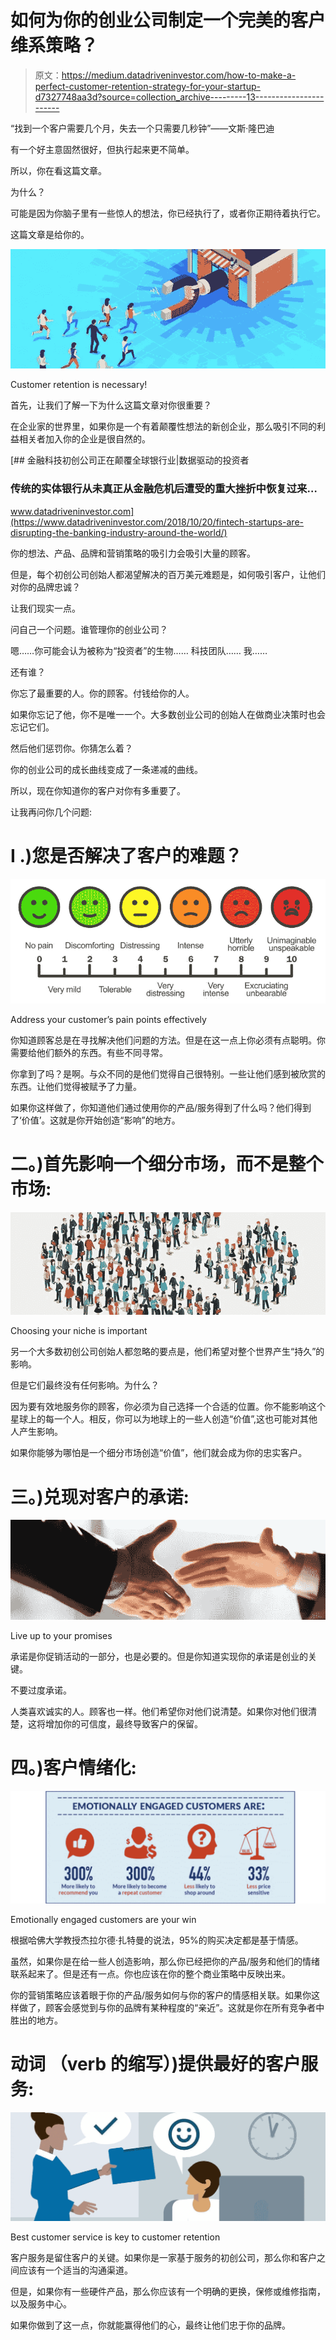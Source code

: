 # 如何为你的创业公司制定一个完美的客户维系策略？

> 原文：<https://medium.datadriveninvestor.com/how-to-make-a-perfect-customer-retention-strategy-for-your-startup-d7327748aa3d?source=collection_archive---------13----------------------->

“找到一个客户需要几个月，失去一个只需要几秒钟”——文斯·隆巴迪

有一个好主意固然很好，但执行起来更不简单。

所以，你在看这篇文章。

为什么？

可能是因为你脑子里有一些惊人的想法，你已经执行了，或者你正期待着执行它。

这篇文章是给你的。

![](img/1120c187aa1a4483304216ea155b58e1.png)

Customer retention is necessary!

首先，让我们了解一下为什么这篇文章对你很重要？

在企业家的世界里，如果你是一个有着颠覆性想法的新创企业，那么吸引不同的利益相关者加入你的企业是很自然的。

[](https://www.datadriveninvestor.com/2018/10/20/fintech-startups-are-disrupting-the-banking-industry-around-the-world/) [## 金融科技初创公司正在颠覆全球银行业|数据驱动的投资者

### 传统的实体银行从未真正从金融危机后遭受的重大挫折中恢复过来…

www.datadriveninvestor.com](https://www.datadriveninvestor.com/2018/10/20/fintech-startups-are-disrupting-the-banking-industry-around-the-world/) 

你的想法、产品、品牌和营销策略的吸引力会吸引大量的顾客。

但是，每个初创公司创始人都渴望解决的百万美元难题是，如何吸引客户，让他们对你的品牌忠诚？

让我们现实一点。

问自己一个问题。谁管理你的创业公司？

嗯……你可能会认为被称为“投资者”的生物……
科技团队……
我……

还有谁？

你忘了最重要的人。你的顾客。付钱给你的人。

如果你忘记了他，你不是唯一一个。大多数创业公司的创始人在做商业决策时也会忘记它们。

然后他们惩罚你。你猜怎么着？

你的创业公司的成长曲线变成了一条递减的曲线。

所以，现在你知道你的客户对你有多重要了。

让我再问你几个问题:

# I .)您是否解决了客户的难题？

![](img/276d95cc0ba376c1d998b5e8c8e71746.png)

Address your customer’s pain points effectively

你知道顾客总是在寻找解决他们问题的方法。但是在这一点上你必须有点聪明。你需要给他们额外的东西。有些不同寻常。

你拿到了吗？是啊。与众不同的是他们觉得自己很特别。一些让他们感到被欣赏的东西。让他们觉得被赋予了力量。

如果你这样做了，你知道他们通过使用你的产品/服务得到了什么吗？他们得到了‘价值’。这就是你开始创造“影响”的地方。

# 二。)首先影响一个细分市场，而不是整个市场:

![](img/53b6bdaa900aa25c4b746eb59fd110e9.png)

Choosing your niche is important

另一个大多数初创公司创始人都忽略的要点是，他们希望对整个世界产生“持久”的影响。

但是它们最终没有任何影响。为什么？

因为要有效地服务你的顾客，你必须为自己选择一个合适的位置。你不能影响这个星球上的每一个人。相反，你可以为地球上的一些人创造“价值”,这也可能对其他人产生影响。

如果你能够为哪怕是一个细分市场创造“价值”，他们就会成为你的忠实客户。

# 三。)兑现对客户的承诺:

![](img/702c82dfad6c0a3742ee7a6b5ffe44c9.png)

Live up to your promises

承诺是你促销活动的一部分，也是必要的。但是你知道实现你的承诺是创业的关键。

不要过度承诺。

人类喜欢诚实的人。顾客也一样。他们希望你对他们说清楚。如果你对他们很清楚，这将增加你的可信度，最终导致客户的保留。

# 四。)客户情绪化:

![](img/13448e31eb4b123e02832702d93f0212.png)

Emotionally engaged customers are your win

根据哈佛大学教授杰拉尔德·扎特曼的说法，95%的购买决定都是基于情感。

虽然，如果你是在给一些人创造影响，那么你已经把你的产品/服务和他们的情绪联系起来了。但是还有一点。你也应该在你的整个商业策略中反映出来。

你的营销策略应该着眼于你的产品/服务如何与你的客户的情感相关联。如果你这样做了，顾客会感觉到与你的品牌有某种程度的“亲近”。这就是你在所有竞争者中胜出的地方。

# 动词 （verb 的缩写）)提供最好的客户服务:

![](img/767cdf7beb1a4b4a4861d409a1ad2b97.png)

Best customer service is key to customer retention

客户服务是留住客户的关键。如果你是一家基于服务的初创公司，那么你和客户之间应该有一个适当的沟通渠道。

但是，如果你有一些硬件产品，那么你应该有一个明确的更换，保修或维修指南，以及服务中心。

如果你做到了这一点，你就能赢得他们的心，最终让他们忠于你的品牌。